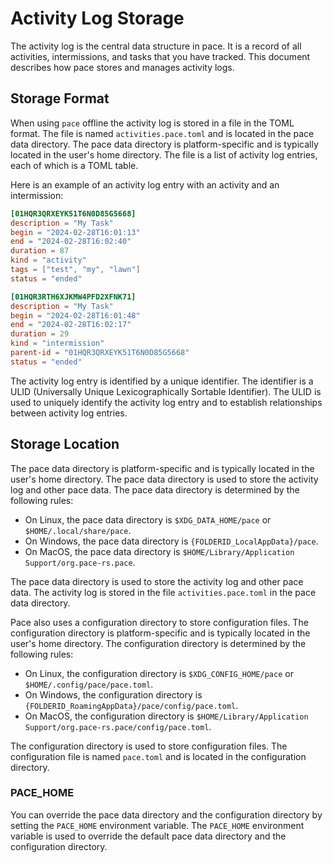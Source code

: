 # Activity Log Storage

The activity log is the central data structure in pace. It is a record of all
activities, intermissions, and tasks that you have tracked. This document
describes how pace stores and manages activity logs.

## Storage Format

When using `pace` offline the activity log is stored in a file in the TOML
format. The file is named `activities.pace.toml` and is located in the pace data
directory. The pace data directory is platform-specific and is typically located
in the user's home directory. The file is a list of activity log entries, each
of which is a TOML table.

Here is an example of an activity log entry with an activity and an
intermission:

```toml
[01HQR3QRXEYK51T6N0D85G5668]
description = "My Task"
begin = "2024-02-28T16:01:13"
end = "2024-02-28T16:02:40"
duration = 87
kind = "activity"
tags = ["test", "my", "lawn"]
status = "ended"

[01HQR3RTH6XJKMW4PFD2XFNK71]
description = "My Task"
begin = "2024-02-28T16:01:48"
end = "2024-02-28T16:02:17"
duration = 29
kind = "intermission"
parent-id = "01HQR3QRXEYK51T6N0D85G5668"
status = "ended"
```

The activity log entry is identified by a unique identifier. The identifier is a
ULID (Universally Unique Lexicographically Sortable Identifier). The ULID is
used to uniquely identify the activity log entry and to establish relationships
between activity log entries.

## Storage Location

The pace data directory is platform-specific and is typically located in the
user's home directory. The pace data directory is used to store the activity log
and other pace data. The pace data directory is determined by the following
rules:

- On Linux, the pace data directory is `$XDG_DATA_HOME/pace` or
  `$HOME/.local/share/pace`.
- On Windows, the pace data directory is `{FOLDERID_LocalAppData}/pace`.
- On MacOS, the pace data directory is
  `$HOME/Library/Application Support/org.pace-rs.pace`.

The pace data directory is used to store the activity log and other pace data.
The activity log is stored in the file `activities.pace.toml` in the pace data
directory.

Pace also uses a configuration directory to store configuration files. The
configuration directory is platform-specific and is typically located in the
user's home directory. The configuration directory is determined by the
following rules:

- On Linux, the configuration directory is `$XDG_CONFIG_HOME/pace` or
  `$HOME/.config/pace/pace.toml`.
- On Windows, the configuration directory is
  `{FOLDERID_RoamingAppData}/pace/config/pace.toml`.
- On MacOS, the configuration directory is
  `$HOME/Library/Application Support/org.pace-rs.pace/config/pace.toml`.

The configuration directory is used to store configuration files. The
configuration file is named `pace.toml` and is located in the configuration
directory.

### PACE_HOME

You can override the pace data directory and the configuration directory by
setting the `PACE_HOME` environment variable. The `PACE_HOME` environment
variable is used to override the default pace data directory and the
configuration directory.
